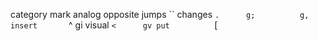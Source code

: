 category  	 mark  	 analog  	 opposite
jumps     	 ``    	 <c-o>   	 <c-i>
changes   	 `.    	 g;      	 g,
insert    	 `^    	 gi
visual    	 `<    	 gv
put       	 `[

